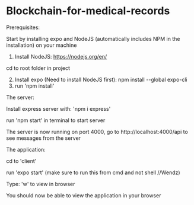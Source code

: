# Blockchain-for-medical-records

Prerequisites:

Start by installing expo and NodeJS (automatically includes NPM in the installation) on your machine

1. Install NodeJS: https://nodejs.org/en/

cd to root folder in project

2. Install expo (Need to install NodeJS first): npm install --global expo-cli
3. run 'npm install'


The server:

Install express server with: 'npm i express'

run 'npm start' in terminal to start server

The server is now running on port 4000, go to http://localhost:4000/api to see messages from the server


The application:

cd to 'client'

run 'expo start'    (make sure to run this from cmd and not shell //Wendz)

Type: 'w' to view in browser

You should now be able to view the application in your browser
